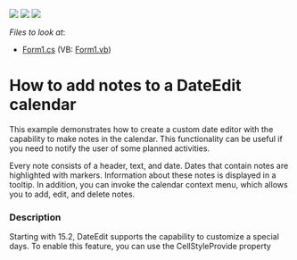 <!-- default badges list -->
![](https://img.shields.io/endpoint?url=https://codecentral.devexpress.com/api/v1/VersionRange/128618873/23.1.2%2B)
[![](https://img.shields.io/badge/Open_in_DevExpress_Support_Center-FF7200?style=flat-square&logo=DevExpress&logoColor=white)](https://supportcenter.devexpress.com/ticket/details/E3560)
[![](https://img.shields.io/badge/📖_How_to_use_DevExpress_Examples-e9f6fc?style=flat-square)](https://docs.devexpress.com/GeneralInformation/403183)
<!-- default badges end -->
<!-- default file list -->
*Files to look at*:

* [Form1.cs](./CS/DXApplication1/Form1.cs) (VB: [Form1.vb](./VB/DXApplication1/Form1.vb))
<!-- default file list end -->
# How to add notes to a DateEdit calendar


<p>This example demonstrates how to create a custom date editor with the capability to make notes in the calendar. This functionality can be useful if you need to notify the user of some planned activities. </p><p>Every note consists of a header, text, and date. Dates that contain notes are highlighted with markers. Information about these notes is displayed in a tooltip. In addition, you can invoke the calendar context menu, which allows you to add, edit, and delete notes.</p>


<h3>Description</h3>

Starting with 15.2, DateEdit supports the capability to customize a special days. To enable this feature, you can use the&nbsp;CellStyleProvide property

<br/>


